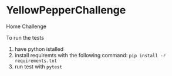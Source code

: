 # YellowPepperChallenge
Home Challenge

To run the tests 

1. have python istalled
2. install requiremts with the following command: `pip install -r requirements.txt`
3. run test with `pytest`

